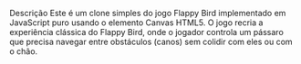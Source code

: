 Descrição
Este é um clone simples do jogo Flappy Bird implementado em JavaScript puro usando o elemento Canvas HTML5. O jogo recria a experiência clássica do Flappy Bird, onde o jogador controla um pássaro que precisa navegar entre obstáculos (canos) sem colidir com eles ou com o chão.
